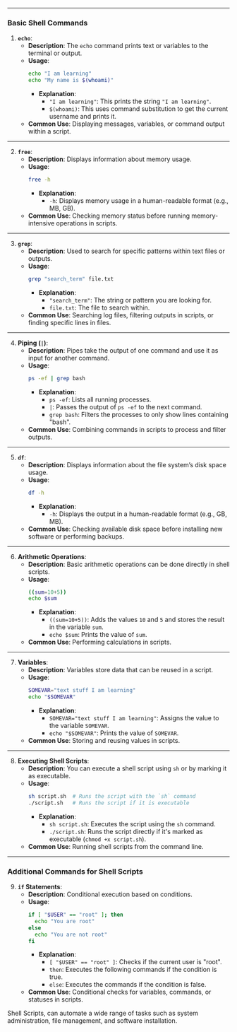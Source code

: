 
---

### **Basic Shell Commands**

1. **`echo`**:
   - **Description**: The `echo` command prints text or variables to the terminal or output.
   - **Usage**:
     ```bash
     echo "I am learning"
     echo "My name is $(whoami)"
     ```
     - **Explanation**:
       - `"I am learning"`: This prints the string `"I am learning"`.
       - `$(whoami)`: This uses command substitution to get the current username and prints it.
   - **Common Use**: Displaying messages, variables, or command output within a script.

---

2. **`free`**:
   - **Description**: Displays information about memory usage.
   - **Usage**:
     ```bash
     free -h
     ```
     - **Explanation**:
       - `-h`: Displays memory usage in a human-readable format (e.g., MB, GB).
   - **Common Use**: Checking memory status before running memory-intensive operations in scripts.

---

3. **`grep`**:
   - **Description**: Used to search for specific patterns within text files or outputs.
   - **Usage**:
     ```bash
     grep "search_term" file.txt
     ```
     - **Explanation**:
       - `"search_term"`: The string or pattern you are looking for.
       - `file.txt`: The file to search within.
   - **Common Use**: Searching log files, filtering outputs in scripts, or finding specific lines in files.

---

4. **Piping (`|`)**:
   - **Description**: Pipes take the output of one command and use it as input for another command.
   - **Usage**:
     ```bash
     ps -ef | grep bash
     ```
     - **Explanation**:
       - `ps -ef`: Lists all running processes.
       - `|`: Passes the output of `ps -ef` to the next command.
       - `grep bash`: Filters the processes to only show lines containing "bash".
   - **Common Use**: Combining commands in scripts to process and filter outputs.

---

5. **`df`**:
   - **Description**: Displays information about the file system’s disk space usage.
   - **Usage**:
     ```bash
     df -h
     ```
     - **Explanation**:
       - `-h`: Displays the output in a human-readable format (e.g., GB, MB).
   - **Common Use**: Checking available disk space before installing new software or performing backups.

---

6. **Arithmetic Operations**:
   - **Description**: Basic arithmetic operations can be done directly in shell scripts.
   - **Usage**:
     ```bash
     ((sum=10+5))
     echo $sum
     ```
     - **Explanation**:
       - `((sum=10+5))`: Adds the values `10` and `5` and stores the result in the variable `sum`.
       - `echo $sum`: Prints the value of `sum`.
   - **Common Use**: Performing calculations in scripts.

---

7. **Variables**:
   - **Description**: Variables store data that can be reused in a script.
   - **Usage**:
     ```bash
     SOMEVAR="text stuff I am learning"
     echo "$SOMEVAR"
     ```
     - **Explanation**:
       - `SOMEVAR="text stuff I am learning"`: Assigns the value to the variable `SOMEVAR`.
       - `echo "$SOMEVAR"`: Prints the value of `SOMEVAR`.
   - **Common Use**: Storing and reusing values in scripts.

---

8. **Executing Shell Scripts**:
   - **Description**: You can execute a shell script using `sh` or by marking it as executable.
   - **Usage**:
     ```bash
     sh script.sh  # Runs the script with the `sh` command
     ./script.sh   # Runs the script if it is executable
     ```
     - **Explanation**:
       - `sh script.sh`: Executes the script using the `sh` command.
       - `./script.sh`: Runs the script directly if it's marked as executable (`chmod +x script.sh`).
   - **Common Use**: Running shell scripts from the command line.

---

### **Additional Commands for Shell Scripts**

9. **`if` Statements**:
   - **Description**: Conditional execution based on conditions.
   - **Usage**:
     ```bash
     if [ "$USER" == "root" ]; then
       echo "You are root"
     else
       echo "You are not root"
     fi
     ```
     - **Explanation**:
       - `[ "$USER" == "root" ]`: Checks if the current user is "root".
       - `then`: Executes the following commands if the condition is true.
       - `else`: Executes the commands if the condition is false.
   - **Common Use**: Conditional checks for variables, commands, or statuses in scripts.


Shell Scripts, can automate a wide range of tasks such as system administration, file management, and software installation.
